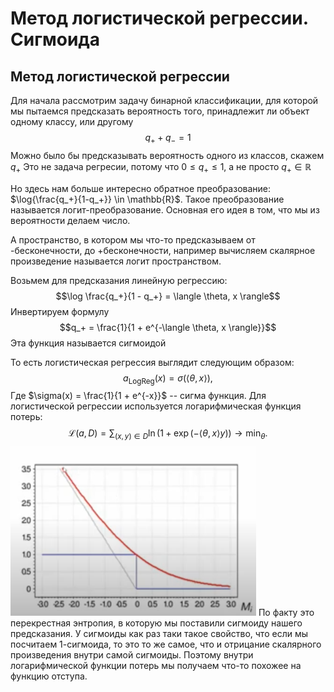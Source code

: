 # Метод логистической регрессии. Сигмоида
## Метод логистической регрессии
Для начала рассмотрим задачу бинарной классификации, для которой мы пытаемся предсказать вероятность того, принадлежит ли объект одному классу, или другому
$$q_+ + q_- = 1$$
Можно было бы предсказывать вероятность одного из классов, скажем $q_+$
Это не задача регресии, потому что $0 \leq q_+ \leq 1$, а не просто $q_+ \in \mathbb{R}$

Но здесь нам больше интересно обратное преобразование:
$\log{\frac{q_+}{1-q_+}} \in \mathbb{R}$. Такое преобразование называется логит-преобразование. Основная его идея в том, что мы из вероятности делаем число. 

А пространство, в котором мы что-то предсказываем от -бесконечности, до +бесконечности, например вычисляем скалярное произведение называется логит пространством. 

Возьмем для предсказания линейную регрессию:
$$\log \frac{q_+}{1 - q_+} = \langle \theta, x \rangle$$
Инвертируем формулу
$$q_+ = \frac{1}{1 + e^{-\langle \theta, x \rangle}}$$
Эта функция называется сигмоидой

То есть логистическая регрессия выглядит следующим образом:
$$a_{\text{LogReg}}(x) = \sigma (\langle \theta, x \rangle),$$
Где $\sigma(x) = \frac{1}{1 + e^{-x}}$ -- сигма функция. 
Для логистической регрессии используется логарифмическая функция потерь:
$$\mathcal{L}(a, D) = \sum_{(x, y) \in D} \ln(1 + \exp(-\langle \theta, x \rangle y)) \rightarrow \min_{\theta}.$$
![Логарифмическая функция потерь](assets/LogarithmLoss.png)
По факту это перекрестная энтропия, в которую мы поставили сигмоиду нашего предсказания. 
У сигмоиды как раз таки такое свойство, что если мы посчитаем 1-сигмоида, то это то же самое, что и отрицание скалярного произведения внутри самой сигмоиды. Поэтому внутри логарифмической функции потерь мы получаем что-то похожее на функцию отступа. 